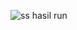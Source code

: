 ![ss hasil run](https://github.com/hanifmz07/Misi-2-Programming--SEKURO-2022/blob/main/16521066_HanifMuhammadZhafran/hasil%20run.png)
